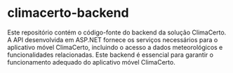 # climacerto-backend
Este repositório contém o código-fonte do backend da solução ClimaCerto. A API desenvolvida em ASP.NET fornece os serviços necessários para o aplicativo móvel ClimaCerto, incluindo o acesso a dados meteorológicos e funcionalidades relacionadas. Este backend é essencial para garantir o funcionamento adequado do aplicativo móvel ClimaCerto.
